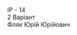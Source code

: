 IP - 14                                                                                                             
2 Варіант                                                                                                            
Фляк Юрій Юрійович                                                                                                            
